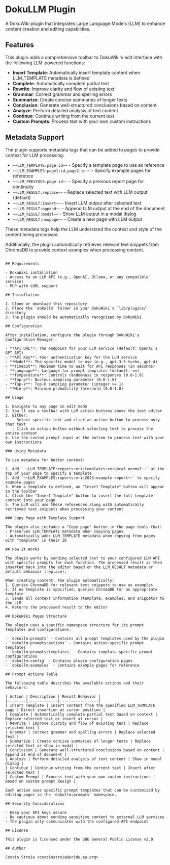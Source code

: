 # DokuLLM Plugin

A DokuWiki plugin that integrates Large Language Models (LLM) to enhance content creation and editing capabilities.

## Features

This plugin adds a comprehensive toolbar to DokuWiki's edit interface with the following LLM-powered functions:

- **Insert Template**: Automatically insert template content when LLM_TEMPLATE metadata is defined
- **Complete**: Automatically complete partial text
- **Rewrite**: Improve clarity and flow of existing text
- **Grammar**: Correct grammar and spelling errors
- **Summarize**: Create concise summaries of longer texts
- **Conclusion**: Generate well-structured conclusions based on content
- **Analyze**: Perform detailed analysis of text content
- **Continue**: Continue writing from the current text
- **Custom Prompts**: Process text with your own custom instructions

## Metadata Support

The plugin supports metadata tags that can be added to pages to provide context for LLM processing:

- `~~LLM_TEMPLATE:page:id~~` - Specify a template page to use as reference
- `~~LLM_EXAMPLES:page1:id,page2:id~~` - Specify example pages for reference
- `~~LLM_PREVIOUS:page:id~~` - Specify a previous report page for continuity
- `~~LLM_RESULT:replace~~` - Replace selected text with LLM output (default)
- `~~LLM_RESULT:insert~~` - Insert LLM output after selected text
- `~~LLM_RESULT:append~~` - Append LLM output at the end of the document
- `~~LLM_RESULT:modal~~` - Show LLM output in a modal dialog
- `~~LLM_RESULT:newpage~~` - Create a new page with LLM output

These metadata tags help the LLM understand the context and style of the content being processed.

Additionally, the plugin automatically retrieves relevant text snippets from ChromaDB to provide context examples when processing content.
```

## Requirements

- DokuWiki installation
- Access to an LLM API (e.g., OpenAI, Ollama, or any compatible service)
- PHP with cURL support

## Installation

1. Clone or download this repository
2. Place the `dokullm` folder in your DokuWiki's `lib/plugins/` directory
3. The plugin should be automatically recognized by DokuWiki

## Configuration

After installation, configure the plugin through DokuWiki's Configuration Manager:

- **API URL**: The endpoint for your LLM service (default: OpenAI's GPT API)
- **API Key**: Your authentication key for the LLM service
- **Model**: The specific model to use (e.g., gpt-3.5-turbo, gpt-4)
- **Timeout**: Maximum time to wait for API responses (in seconds)
- **Language**: Language for prompt templates (default: en)
- **Temperature**: Controls randomness in responses (0.0-1.0)
- **Top-p**: Nucleus sampling parameter (0.0-1.0)
- **Top-k**: Top-k sampling parameter (integer >= 1)
- **Min-p**: Minimum probability threshold (0.0-1.0)

## Usage

1. Navigate to any page in edit mode
2. You'll see a toolbar with LLM action buttons above the text editor
3. Either:
   - Select specific text and click an action button to process only that text
   - Click an action button without selecting text to process the entire content
4. Use the custom prompt input at the bottom to process text with your own instructions

### Using Metadata

To use metadata for better context:

1. Add `~~LLM_TEMPLATE:reports:mri:templates:cerebral-normal~~` at the top of your page to specify a template
2. Add `~~LLM_EXAMPLES:reports:mri:2025:example-report~~` to specify example pages
3. When a template is defined, an "Insert Template" button will appear in the toolbar
4. Click the "Insert Template" button to insert the full template content into your page
5. The LLM will use these references along with automatically retrieved text snippets when processing your content

### Copy Page with Template Support

The plugin also includes a "Copy page" button in the page tools that:
- Preserves LLM_TEMPLATE metadata when copying pages
- Automatically adds LLM_TEMPLATE metadata when copying from pages with "template" in their ID

## How It Works

The plugin works by sending selected text to your configured LLM API with specific prompts for each function. The processed result is then inserted back into the editor based on the LLM_RESULT metadata or default behavior (replace).

When creating content, the plugin automatically:
1. Queries ChromaDB for relevant text snippets to use as examples
2. If no template is specified, queries ChromaDB for an appropriate template
3. Sends all context information (template, examples, and snippets) to the LLM
4. Returns the processed result to the editor

## DokuWiki Pages Structure

The plugin uses a specific namespace structure for its prompt templates and configurations:

- `dokullm:prompts` - Contains all prompt templates used by the plugin
- `dokullm:prompts:actions` - Contains action-specific prompt templates
- `dokullm:prompts:templates` - Contains template-specific prompt configurations
- `dokullm:config` - Contains plugin configuration pages
- `dokullm:examples` - Contains example pages for reference

## Prompt Actions Table

The following table describes the available actions and their behaviors:

| Action | Description | Result Behavior |
|--------|-------------|-----------------|
| Insert Template | Insert content from the specified LLM_TEMPLATE page | Direct insertion at cursor position |
| Complete | Automatically complete partial text based on context | Replace selected text or insert at cursor |
| Rewrite | Improve clarity and flow of existing text | Replace selected text |
| Grammar | Correct grammar and spelling errors | Replace selected text |
| Summarize | Create concise summaries of longer texts | Replace selected text or show in modal |
| Conclusion | Generate well-structured conclusions based on content | Append at end of document |
| Analyze | Perform detailed analysis of text content | Show in modal dialog |
| Continue | Continue writing from the current text | Insert after selected text |
| Custom Prompt | Process text with your own custom instructions | Based on custom prompt design |

Each action uses specific prompt templates that can be customized by editing pages in the `dokullm:prompts` namespace.

## Security Considerations

- Keep your API keys secure
- Be cautious about sending sensitive content to external LLM services
- The plugin only communicates with the configured API endpoint

## License

This plugin is licensed under the GNU General Public License v2.0.

## Author

Costin Stroie <costinstroie@eridu.eu.org>

